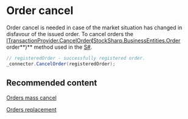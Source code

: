 # Order cancel

Order cancel is needed in case of the market situation has changed in disfavour of the issued order. To cancel orders the [ITransactionProvider.CancelOrder](xref:StockSharp.BusinessEntities.ITransactionProvider.CancelOrder(StockSharp.BusinessEntities.Order))**(**[StockSharp.BusinessEntities.Order](xref:StockSharp.BusinessEntities.Order) order**)** method used in the [S\#](StockSharpAbout.md). 

```cs
// registeredOrder - successfully registered order.
_connector.CancelOrder(registeredOrder);
```

## Recommended content

[Orders mass cancel](OrdersCancelGroup.md)

[Orders replacement](OrdersReRegister.md)
